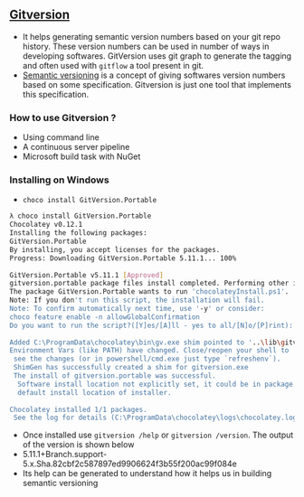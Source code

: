 ## [Gitversion](https://gitversion.net/docs/)

- It helps generating semantic version numbers based on your git repo history. These version numbers can be used in number of ways in developing softwares. GitVersion uses git graph to generate the tagging and often used with `gitflow` a tool present in git.
- [Semantic versioning](https://semver.org/) is a concept of giving softwares version numbers based on some specification. Gitversion is just one tool that implements this specification.

### How to use Gitversion ?

- Using command line
- A continuous server pipeline
- Microsoft build task with NuGet

### Installing on Windows

- `choco install GitVersion.Portable`

```bash
λ choco install GitVersion.Portable                                                                            
Chocolatey v0.12.1                                                                                             
Installing the following packages:                                                                             
GitVersion.Portable                                                                                            
By installing, you accept licenses for the packages.                                                           
Progress: Downloading GitVersion.Portable 5.11.1... 100%                                                       
                                                                                                               
GitVersion.Portable v5.11.1 [Approved]                                                                         
gitversion.portable package files install completed. Performing other installation steps.                      
The package GitVersion.Portable wants to run 'chocolateyInstall.ps1'.                                          
Note: If you don't run this script, the installation will fail.                                                
Note: To confirm automatically next time, use '-y' or consider:                                                
choco feature enable -n allowGlobalConfirmation                                                                
Do you want to run the script?([Y]es/[A]ll - yes to all/[N]o/[P]rint): y                                       
                                                                                                               
Added C:\ProgramData\chocolatey\bin\gv.exe shim pointed to '..\lib\gitversion.portable\tools\gitversion.exe'.  
Environment Vars (like PATH) have changed. Close/reopen your shell to                                          
 see the changes (or in powershell/cmd.exe just type `refreshenv`).                                            
 ShimGen has successfully created a shim for gitversion.exe                                                    
 The install of gitversion.portable was successful.                                                            
  Software install location not explicitly set, it could be in package or                                      
  default install location of installer.                                                                       
                                                                                                               
Chocolatey installed 1/1 packages.                                                                             
 See the log for details (C:\ProgramData\chocolatey\logs\chocolatey.log).                                      

```

- Once installed use `gitversion /help` or `gitversion /version`. The output of the version is shown below
- 5.11.1+Branch.support-5.x.Sha.82cbf2c587897ed9906624f3b55f200ac99f084e
- Its help can be generated to understand how it helps us in building semantic versioning

